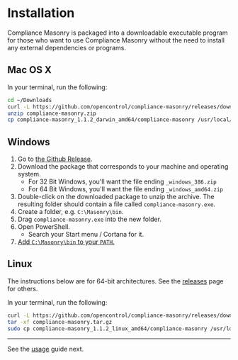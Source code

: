 # Installation

Compliance Masonry is packaged into a downloadable executable program for those who want to use Compliance Masonry without the need to install any external dependencies or programs.

## Mac OS X

In your terminal, run the following:

```sh
cd ~/Downloads
curl -L https://github.com/opencontrol/compliance-masonry/releases/download/v1.1.2/compliance-masonry_1.1.2_darwin_amd64.zip -o compliance-masonry.zip
unzip compliance-masonry.zip
cp compliance-masonry_1.1.2_darwin_amd64/compliance-masonry /usr/local/bin
```

## Windows

1. Go to [the Github Release](https://github.com/opencontrol/compliance-masonry/releases/latest).
1. Download the package that corresponds to your machine and operating system.
    - For 32 Bit Windows, you'll want the file ending `_windows_386.zip`
    - For 64 Bit Windows, you'll want the file ending `_windows_amd64.zip`
1. Double-click on the downloaded package to unzip the archive. The resulting folder should contain a file called `compliance-masonry.exe`.
1. Create a folder, e.g. `C:\Masonry\bin`.
1. Drag `compliance-masonry.exe` into the new folder.
1. Open PowerShell.
    * Search your Start menu / Cortana for it.
1. [Add `C:\Masonry\bin` to your `PATH`.](https://www.java.com/en/download/help/path.xml)

## Linux

The instructions below are for 64-bit architectures. See the [releases](https://github.com/opencontrol/compliance-masonry/releases) page for others.

In your terminal, run the following:

```sh
curl -L https://github.com/opencontrol/compliance-masonry/releases/download/v1.1.2/compliance-masonry_1.1.2_linux_amd64.tar.gz -o compliance-masonry.tar.gz
tar -xf compliance-masonry.tar.gz
sudo cp compliance-masonry_1.1.2_linux_amd64/compliance-masonry /usr/local/bin
```

---

See the [usage](usage.md) guide next.
